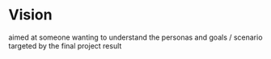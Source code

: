 # Vision

aimed at someone wanting to understand the personas and goals / scenario targeted by the final project result 